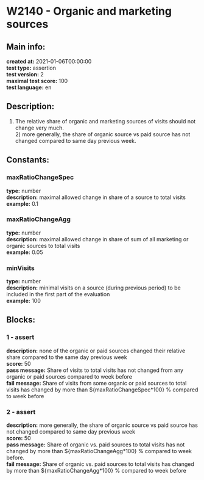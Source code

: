 # W2140 - Organic and marketing sources  
## Main info:  
**created at:** 2021-01-06T00:00:00  
**test type:** assertion  
**test version:** 2  
**maximal test score:** 100  
**test language:** en  
## Description:  
1) The relative share of organic and marketing sources of visits should not change very much. <br> 2) more generally, the share of organic source vs paid source has not changed compared to same day previous week.  
## Constants:  
### maxRatioChangeSpec
**type:** number  
**description:** maximal allowed change in share of a source to total visits  
**example:** 0.1  
### maxRatioChangeAgg
**type:** number  
**description:** maximal allowed change in share of sum of all marketing or organic sources to total visits  
**example:** 0.05  
### minVisits
**type:** number  
**description:** minimal visits on a source (during previous period) to be included in the first part of the evaluation  
**example:** 100  
## Blocks:  
### 1 - assert
**description:** none of the organic or paid sources changed their relative share compared to the same day previous week  
**score:** 50  
**pass message:** Share of visits to total visits has not changed from any organic or paid sources compared to week before  
**fail message:** Share of visits from some organic or paid sources to total visits has changed by more than ${maxRatioChangeSpec\*100} % compared to week before  
### 2 - assert
**description:** more generally, the share of organic source vs paid source has not changed compared to same day previous week  
**score:** 50  
**pass message:** Share of organic vs. paid sources to total visits has not changed by more than ${maxRatioChangeAgg\*100} % compared to week before.  
**fail message:** Share of organic vs. paid sources to total visits has changed by more than ${maxRatioChangeAgg\*100} % compared to week before  
